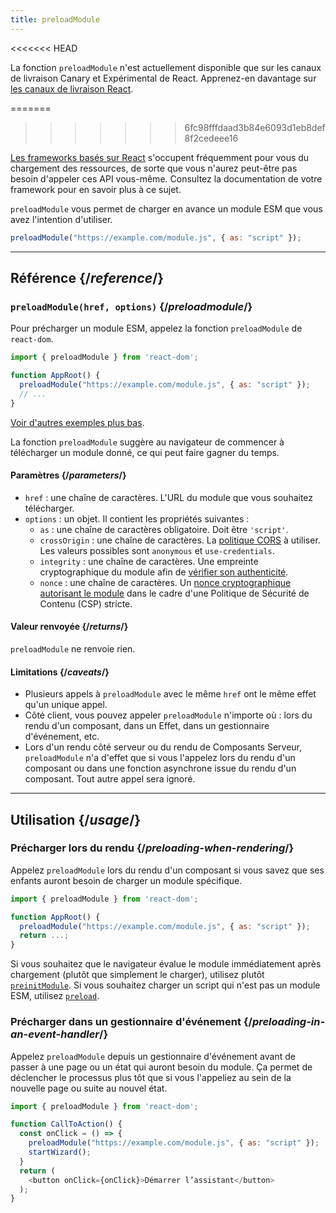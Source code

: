 ```yaml
---
title: preloadModule
---
```


<<<<<<< HEAD
<Canary>

La fonction `preloadModule` n'est actuellement disponible que sur les canaux de livraison Canary et Expérimental de React. Apprenez-en davantage sur [les canaux de livraison React](/community/versioning-policy#all-release-channels).

</Canary>

=======
>>>>>>> 6fc98fffdaad3b84e6093d1eb8def8f2cedeee16
<Note>

[Les frameworks basés sur React](/learn/start-a-new-react-project) s'occupent fréquemment pour vous du chargement des ressources, de sorte que vous n'aurez peut-être pas besoin d'appeler ces API vous-même.  Consultez la documentation de votre framework pour en savoir plus à ce sujet.

</Note>

<Intro>

`preloadModule` vous permet de charger en avance un module ESM que vous avez l'intention d'utiliser.

```js
preloadModule("https://example.com/module.js", { as: "script" });
```

</Intro>

<InlineToc />

---

## Référence {/*reference*/}

### `preloadModule(href, options)` {/*preloadmodule*/}

Pour précharger un module ESM, appelez la fonction `preloadModule` de `react-dom`.

```js
import { preloadModule } from 'react-dom';

function AppRoot() {
  preloadModule("https://example.com/module.js", { as: "script" });
  // ...
}

```

[Voir d'autres exemples plus bas](#usage).

La fonction `preloadModule` suggère au navigateur de commencer à télécharger un module donné, ce qui peut faire gagner du temps.

#### Paramètres {/*parameters*/}

* `href` : une chaîne de caractères. L'URL du module que vous souhaitez télécharger.
* `options` : un objet. Il contient les propriétés suivantes :
  *  `as` : une chaîne de caractères obligatoire. Doit être `'script'`.
  *  `crossOrigin` : une chaîne de caractères. La [politique CORS](https://developer.mozilla.org/fr/docs/Web/HTML/Attributes/crossorigin) à utiliser. Les valeurs possibles sont `anonymous` et `use-credentials`.
  * `integrity` : une chaîne de caractères. Une empreinte cryptographique du module afin de [vérifier son authenticité](https://developer.mozilla.org/fr/docs/Web/Security/Subresource_Integrity).
  * `nonce` : une chaîne de caractères. Un [nonce cryptographique autorisant le module](https://developer.mozilla.org/fr/docs/Web/HTML/Global_attributes/nonce) dans le cadre d'une Politique de Sécurité de Contenu (CSP) stricte.

#### Valeur renvoyée {/*returns*/}

`preloadModule` ne renvoie rien.

#### Limitations {/*caveats*/}

* Plusieurs appels à `preloadModule` avec le même `href` ont le même effet qu'un unique appel.
* Côté client, vous pouvez appeler `preloadModule` n'importe où : lors du rendu d'un composant, dans un Effet, dans un gestionnaire d'événement, etc.
* Lors d'un rendu côté serveur ou du rendu de Composants Serveur, `preloadModule` n'a d'effet que si vous l'appelez lors du rendu d'un composant ou dans une fonction asynchrone issue du rendu d'un composant.  Tout autre appel sera ignoré.

---

## Utilisation {/*usage*/}

### Précharger lors du rendu {/*preloading-when-rendering*/}

Appelez `preloadModule` lors du rendu d'un composant si vous savez que ses enfants auront besoin de charger un module spécifique.

```js
import { preloadModule } from 'react-dom';

function AppRoot() {
  preloadModule("https://example.com/module.js", { as: "script" });
  return ...;
}
```

Si vous souhaitez que le navigateur évalue le module immédiatement après chargement (plutôt que simplement le charger), utilisez plutôt [`preinitModule`](/reference/react-dom/preinitModule). Si vous souhaitez charger un script qui n'est pas un module ESM, utilisez [`preload`](/reference/react-dom/preload).

### Précharger dans un gestionnaire d'événement {/*preloading-in-an-event-handler*/}

Appelez `preloadModule` depuis un gestionnaire d'événement avant de passer à une page ou un état qui auront besoin du module.  Ça permet de déclencher le processus plus tôt que si vous l'appeliez au sein de la nouvelle page ou suite au nouvel état.

```js
import { preloadModule } from 'react-dom';

function CallToAction() {
  const onClick = () => {
    preloadModule("https://example.com/module.js", { as: "script" });
    startWizard();
  }
  return (
    <button onClick={onClick}>Démarrer l’assistant</button>
  );
}
```
